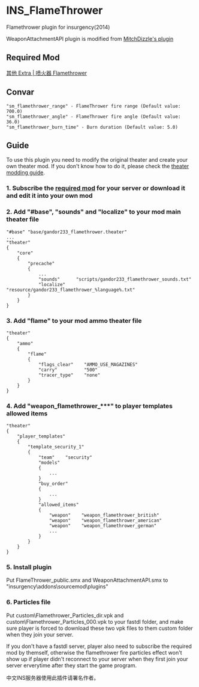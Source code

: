 # INS_FlameThrower
Flamethrower plugin for insurgency(2014)

WeaponAttachmentAPI plugin is modified from [MitchDizzle's plugin](https://github.com/MitchDizzle/WeaponAttachmentAPI)

## Required Mod
[其他 Extra | 喷火器 Flamethrower](https://steamcommunity.com/sharedfiles/filedetails/?id=2392887647)

## Convar
```
"sm_flamethrower_range" - FlameThrower fire range (Default value: 700.0)
"sm_flamethrower_angle" - FlameThrower fire angle (Default value: 36.0)
"sm_flamethrower_burn_time" - Burn duration (Default value: 5.0)
```
## Guide
To use this plugin you need to modify the original theater and create your own theater mod. If you don't know how to do it, please check the [theater modding guide](https://steamcommunity.com/sharedfiles/filedetails/?id=424392708).
### 1. Subscribe the [required mod](https://steamcommunity.com/sharedfiles/filedetails/?id=2392887647) for your server or download it and edit it into your own mod
### 2. Add "#base", "sounds" and "localize" to your mod main theater file
```
"#base" "base/gandor233_flamethrower.theater"
...
"theater"
{
    "core"
    {
        "precache"
        {
            ...
            "sounds"      "scripts/gandor233_flamethrower_sounds.txt"
            "localize"    "resource/gandor233_flamethrower_%language%.txt"
        }
    }
}
```
### 3. Add "flame" to your mod ammo theater file
```
"theater"
{
    "ammo"
    {
        "flame"
        {
            "flags_clear"    "AMMO_USE_MAGAZINES"
            "carry"          "500"
            "tracer_type"    "none"
        }
    }
}
```
### 4. Add "weapon_flamethrower_***" to player templates allowed items
```
"theater"
{
    "player_templates"
    {
        "template_security_1"
        {
            "team"    "security"
            "models"
            {
                ...
            }
            "buy_order"
            {
                ...
            }
            "allowed_items"
            {
                "weapon"    "weapon_flamethrower_british"
                "weapon"    "weapon_flamethrower_american"
                "weapon"    "weapon_flamethrower_german"
                ...
            }
        }
    }
}
```
### 5. Install plugin
Put FlameThrower_public.smx and WeaponAttachmentAPI.smx to "insurgency\addons\sourcemod\plugins\"
### 6. Particles file
Put custom\Flamethrower_Particles_dir.vpk and custom\Flamethrower_Particles_000.vpk to your fastdl folder, and make sure player is forced to download these two vpk files to them custom folder when they join your server.

If you don't have a fastdl server, player also need to subscribe the required mod by themself, otherwise the flamethrower fire particles effect won't show up if player didn't reconnect to your server when they first join your server erverytime after they start the game program.


中文INS服务器使用此插件请署名作者。